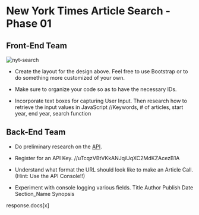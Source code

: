 # New York Times Article Search - Phase 01

## Front-End Team
![nyt-search](Images/nyt.png)

* Create the layout for the design above. Feel free to use Bootstrap or to do something more customized of your own.

* Make sure to organize your code so as to have the necessary IDs.

* Incorporate text boxes for capturing User Input. Then research how to retrieve the input values in JavaScript
//Keywords, # of articles, start year, end year, search function
## Back-End Team

* Do preliminary research on the [API](http://developer.nytimes.com/article_search_v2.json).

* Register for an API Key.
//uTcqzVBtVKkANJqiUqXC2MdKZAcezB1A
* Understand what format the URL should look like to make an Article Call. (Hint: Use the API Console!!)

* Experiment with console logging various fields.
Title
Author
Publish Date
Section_Name
Synopsis

response.docs[x]